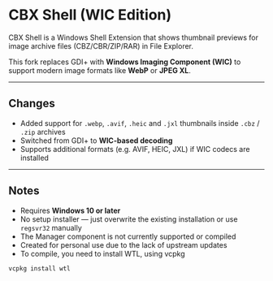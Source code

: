 # CBX Shell (WIC Edition)

CBX Shell is a Windows Shell Extension that shows thumbnail previews for image archive files (CBZ/CBR/ZIP/RAR) in File Explorer.

This fork replaces GDI+ with **Windows Imaging Component (WIC)** to support modern image formats like **WebP** or **JPEG XL**.

---

## Changes

- Added support for `.webp`, `.avif`, `.heic` and `.jxl` thumbnails inside `.cbz` / `.zip` archives
- Switched from GDI+ to **WIC-based decoding**
- Supports additional formats (e.g. AVIF, HEIC, JXL) if WIC codecs are installed

---

## Notes

- Requires **Windows 10 or later**
- No setup installer — just overwrite the existing installation or use `regsvr32` manually
- The Manager component is not currently supported or compiled
- Created for personal use due to the lack of upstream updates
- To compile, you need to install WTL, using vcpkg
```
vcpkg install wtl
```
